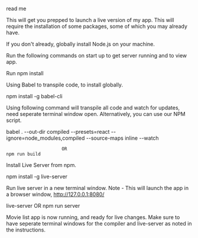 read me

This will get you prepped to launch a live version of my app. This will require the installation of some packages, some of which you may already have. 


If you don't already, globally install Node.js on your machine. 

Run the following commands on start up to get server running and to view app. 

Run 
  npm install

Using Babel to transpile code, to install globally. 

  npm install -g babel-cli

Using following command will transpile all code and watch for updates, need seperate terminal window open. Alternatively, you can use our NPM script.

  babel . --out-dir compiled --presets=react --ignore=node_modules,compiled --source-maps inline --watch

                         OR
    npm run build

Install Live Server from npm. 

  npm install -g live-server

Run live server in a new terminal window. Note - This will launch the app in a browser window, http://127.0.0.1:8080/ 

  live-server
                        OR
  npm run server


Movie list app is now running, and ready for live changes. Make sure to have seperate terminal windows for the compiler and live-server as noted in the instructions. 

